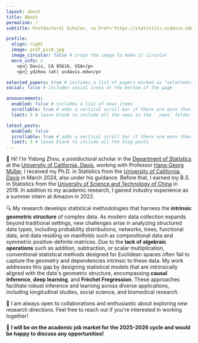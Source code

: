 ```yaml
---
layout: about
title: About
permalink: /
subtitle: Postdoctoral Scholar, <a href='https://statistics.ucdavis.edu/'>Department of Statistics</a>, <a href='https://www.ucdavis.edu/'>University of California, Davis</a>.

profile:
  align: right
  image: prof_pic0.jpg
  image_circular: false # crops the image to make it circular
  more_info: >
    <p>📍 Davis, CA 95616, USA</p>
    <p>📧 ydzhou (at) ucdavis.edu</p>

selected_papers: true # includes a list of papers marked as "selected={true}"
social: false # includes social icons at the bottom of the page

announcements:
  enabled: false # includes a list of news items
  scrollable: true # adds a vertical scroll bar if there are more than 3 news items
  limit: 5 # leave blank to include all the news in the `_news` folder

latest_posts:
  enabled: false
  scrollable: true # adds a vertical scroll bar if there are more than 3 new posts items
  limit: 3 # leave blank to include all the blog posts
---
```


👋 Hi! I'm Yidong Zhou, a postdoctoral scholar in the [Department of Statistics](https://statistics.ucdavis.edu/) at the [University of California, Davis](https://www.ucdavis.edu/), working with Professor [Hans-Georg Müller](https://anson.ucdavis.edu/~mueller/). I received my Ph.D. in Statistics from the [University of California, Davis](https://www.ucdavis.edu/) in March 2024, also under his guidance. Before that, I earned my B.S. in Statistics from the [University of Science and Technology of China](https://en.ustc.edu.cn/) in 2019. In addition to my academic research, I gained industry experience as a summer intern at Amazon in 2022.

🔍 My research develops statistical methodologies that harness the **intrinsic geometric structure** of complex data. As modern data collection expands beyond traditional settings, new challenges arise in analyzing structured data types, including probability distributions, networks, trees, functional data, and data residing on manifolds such as compositional data and symmetric positive-definite matrices. Due to the **lack of algebraic operations** such as addition, subtraction, or scalar multiplication, conventional statistical methods designed for Euclidean spaces often fail to capture the geometry and dependencies intrinsic to these data. My work addresses this gap by designing statistical models that are intrinsically aligned with the data's geometric structure, encompassing **causal inference**, **deep learning**, and **Fréchet Fregression**. These approaches facilitate robust inference and learning across diverse applications, including longitudinal studies, social science, and biomedical research.

🤝 I am always open to collaborations and enthusiastic about exploring new research directions. Feel free to reach out if you're interested in working together!

🚀 **I will be on the academic job market for the 2025-2026 cycle and would be happy to discuss any opportunities!**